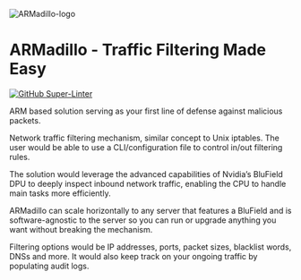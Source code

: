 ![ARMadillo-logo](https://user-images.githubusercontent.com/100173467/203181147-e1d61fb0-426b-44f4-8a9b-08b7c6793450.png)


# ARMadillo - Traffic Filtering Made Easy

[![GitHub Super-Linter](https://github.com/gapu-team/ARMadillo/workflows/Lint%20Code%20Base/badge.svg)](https://github.com/marketplace/actions/super-linter)

ARM based solution serving as your first line of defense against malicious packets.

Network traffic filtering mechanism, similar concept to Unix iptables.
The user would be able to use a CLI/configuration file to control in/out filtering rules.

The solution would leverage the advanced capabilities of Nvidia’s BluField DPU to deeply inspect inbound network traffic, enabling the CPU to handle main tasks more efficiently.

ARMadillo can scale horizontally to any server that features a BluField and is software-agnostic to the server so you can run or upgrade anything you want without breaking the mechanism.

Filtering options would be IP addresses, ports, packet sizes, blacklist words, DNSs and more. It would also keep track on your ongoing traffic by populating audit logs.
